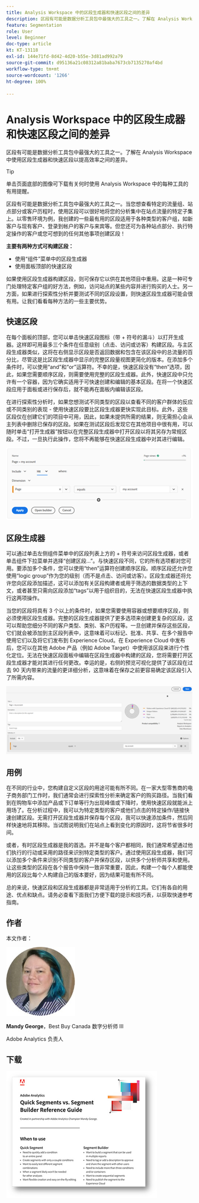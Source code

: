 ```yaml
---
title: Analysis Workspace 中的区段生成器和快速区段之间的差异
description: 区段有可能是数据分析工具包中最强大的工具之一。了解在 Analysis Workspace 中使用区段生成器和快速区段以提高效率之间的差异。
feature: Segmentation
role: User
level: Beginner
doc-type: article
kt: KT-13118
exl-id: 144e71fd-8d42-4d20-b55e-3d81ad992a79
source-git-commit: d95136a21c08312a81baba7673cb7135270af4bd
workflow-type: tm+mt
source-wordcount: '1266'
ht-degree: 100%

---
```


# Analysis Workspace 中的区段生成器和快速区段之间的差异

区段有可能是数据分析工具包中最强大的工具之一。了解在 Analysis Workspace 中使用区段生成器和快速区段以提高效率之间的差异。

>[!TIP]
>
> 单击页面底部的图像可下载有关何时使用 Analysis Workspace 中的每种工具的有用提醒。

区段有可能是数据分析工具包中最强大的工具之一。当您想查看特定的流量组、站点部分或客户历程时，使用区段可以很好地将您的分析集中在站点流量的特定子集上。以零售环境为例，我创建的一些最有用的区段适用于各种类型的客户组，如新客户与现有客户、登录到帐户的客户与来宾等。但您还可为各种站点部分、执行特定操作的客户或您可想到的任何其他事项创建区段！

**主要有两种方式可构建区段：**

* 使用“组件”菜单中的区段生成器
* 使用面板顶部的快速区段

如果使用区段生成器构建区段，则可保存它以供在其他项目中重用。这是一种可专门处理特定客户组的好方法，例如，访问站点的某些内容并进行购买的人士。另一方面，如果进行探索性分析并要测试不同的区段设置，则快速区段生成器可能会很有用。让我们看看每种方法的一些主要优势。

## 快速区段

在每个面板的顶部，您可以单击快速区段图标（带 + 符号的漏斗）以打开生成器。这样即可用最多三个条件在任意级别（点击、访问或访客）构建区段。与主区段生成器类似，这将在右侧显示区段是否返回数据和包含在该区段中的总流量的百分比，尽管这是比区段生成器中显示的完整区段量视图更简化的版本。在添加多个条件时，可以使用“and”和“or”运算符。不幸的是，快速区段没有“then”选项，因此，如果您需要顺序区段，则需要使用完整的区段生成器。此外，快速区段中只允许有一个容器，因为它确实适用于可快速创建和编辑的基本区段。在将一个快速区段应用于面板或进行保存后，就不能再在面板内编辑该区段。

在进行探索性分析时，如果您想测试不同类型的区段以查看不同的客户群体的反应或不同类别的表现 - 使用快速区段要比区段生成器更快实现此目标。此外，这些区段仅在创建它们的项目中可用，因此，如果未提供所需的结果，则无需担心会从主列表中删除已保存的区段。如果在测试区段后发现它在其他项目中很有用，可以随时单击“打开生成器”按钮以在完整区段生成器中打开区段以将其另存为常规区段。不过，一旦执行此操作，您将不再能够在快速区段生成器中对其进行编辑。

![快速区段](assets/quick-segement.png)

## 区段生成器

可以通过单击左侧组件菜单中的区段列表上方的 + 符号来访问区段生成器，或者单击组件下拉菜单并选择“创建区段...”。与快速区段不同，它的所有选项都对您可用。要添加多个条件，您可以使用“then”运算符创建顺序区段。顺序区段还允许您使用“logic group”作为您的级别（而不是点击、访问或访客）。区段生成器还将允许您向区段添加描述，这可以添加有关区段构建者或用于筛选的数据类型的上下文，或者甚至只需向区段添加“tags”以用于组织目的，无法在快速区段生成器中执行这两项操作。

当您的区段将具有 3 个以上的条件时，如果您需要使用容器或想要顺序区段，则必须使用区段生成器。完整的区段生成器提供了更多选项来创建更复杂的区段，这可以帮助您细分不同的客户类型、类别、客户历程等。一旦创建并保存这些区段，它们就会被添加到主区段列表中，这意味着可以标记、批准、共享、在多个报告中使用它们以及将它们发布到 Experience Cloud。在 Experience Cloud 中发布后，您可以在其他 Adobe 产品（例如 Adobe Target）中使用该区段来进行个性化定位。无法在快速区段面板中编辑在区段生成器中构建的区段，您将需要打开区段生成器才能对其进行任何更改。幸运的是，右侧的预览可视化提供了该区段在过去 90 天内带来的流量的更详细分析，这意味着在保存之前更容易确定该区段引入了所需内容。

![区段生成器](assets/segment-builder-quick.png)

## 用例

在不同的行业中，您构建自定义区段的用途可能有所不同。在一家大型零售商的电子商务部门工作时，我们通常会进行探索性分析来确定客户的购买路径。当我们看到在购物车中添加产品或下订单等行为出现峰值或下降时，使用快速区段就能派上用场了。在分析过程中，我可以为特定类型的客户或他们点击的特定操作/链接快速创建区段。无需打开区段生成器并保存每个区段，我可以快速添加条件，然后同样快速地将其移除。当试图说明我们在站点上看到变化的原因时，这将节省很多时间。

或者，有时区段生成器是我的首选。并不是每个客户都相同，我们通常希望通过他们执行的行动或采用的路径来识别特定类型的客户。通过使用区段生成器，我们可以添加多个条件来识别不同类型的客户并保存区段，以供多个分析师共享和使用。让这些类型的区段在各个报告中保持一致非常重要，因此，构建一个每个人都能使用的区段比每个人构建自己的版本要好，因为结果可能有所不同。

总的来说，快速区段和区段生成器都是非常适用于分析的工具。它们有各自的用途、优点和缺点。请务必查看下面我们方便下载的提示和技巧表，以获取快速参考指南。

## 作者

本文作者：

![Mandy George](assets/mandy-george.jpg)

**Mandy George**，Best Buy Canada 数字分析师 III

Adobe Analytics 负责人

## 下载

[![快速区段下载](assets/quick-segments-download-small.jpg)](assets/Adobe_Analytics_Segments_Vs_Segment_Builder_Reference_Guide.pdf)
